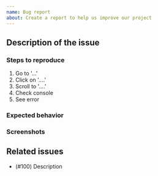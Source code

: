 ```yaml
---
name: Bug report
about: Create a report to help us improve our project
---
```


<!--- Thank you for opening an issue. Please be sure to review our [Contribution guidelines](CONTRIBUTING.md) and be sure to adhere to our [Code of conduct](CODE_OF_CONDUCT.md) when interacting with the community. --->

## Description of the issue

<!-- A clear and concise description of what the bug is. -->

### Steps to reproduce

1. Go to '...'
2. Click on '....'
3. Scroll to '....'
4. Check console
5. See error

### Expected behavior

<!-- A clear and concise description of what you expected to happen. -->

### Screenshots

<!-- If applicable, add screenshots to help demonstrate the issue. -->

## Related issues

- (#100) Description
